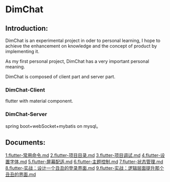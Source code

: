 # DimChat

## Introduction:

DimChat is an experimental project in oder to personal learning, I hope to achieve the enhancement on knowledge and the concept of product by implementing it.

As my first personal project, DimChat has a very important personal meaning.

DimChat is composed of client part and server part.

### DimChat-Client

flutter with material component.

### DimChat-Server

spring boot+webSocket+mybatis on mysql。

## Documents:

[1.flutter-常用命令.md](./Dimchat-Doc/1.flutter-常用命令.md)
[2.flutter-项目目录.md](./Dimchat-Doc/2.flutter-项目目录.md)
[3.flutter-项目调试.md](./Dimchat-Doc/3.flutter-项目调试.md)
[4.flutter-设置字体.md](./Dimchat-Doc/4.flutter-设置字体.md)
[5.flutter-屏幕配适.md](./Dimchat-Doc/5.flutter-屏幕配适.md)
[6.flutter-主题控制.md](./Dimchat-Doc/6.flutter-主题控制.md)
[7.flutter-状态管理.md](./Dimchat-Doc/7.flutter-状态管理.md)
[8.flutter-实战：设计一个丑丑的登录界面.md](./Dimchat-Doc/8.flutter-实战：设计一个丑丑的登录界面.md)
[9.flutter-实战：逻辑层面提升那个丑丑的界面.md](./Dimchat-Doc/9.flutter-实战：逻辑层面提升那个丑丑的界面.md)
